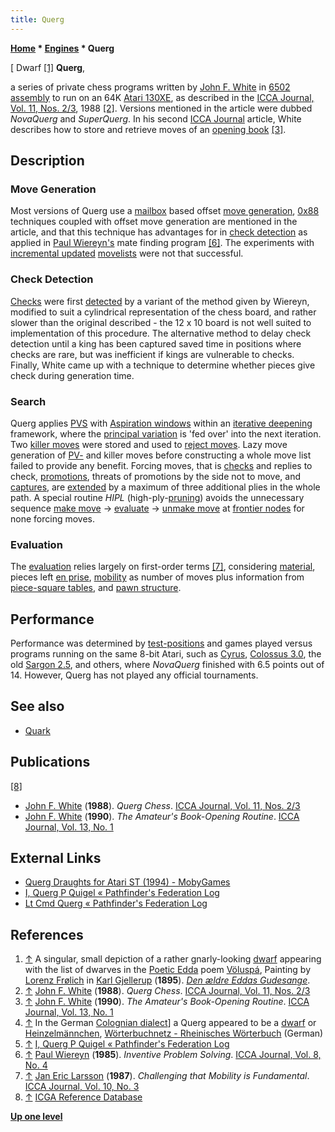 ```yaml
---
title: Querg
---
```

**[Home](Home "Home") \* [Engines](Engines "Engines") \* Querg**



[ Dwarf <a id="cite-note-1" href="#cite-ref-1">[1]</a>
**Querg**,  

a series of private chess programs written by [John F. White](John_F._White "John F. White") in [6502](6502 "6502") [assembly](Assembly "Assembly") to run on an 64K [Atari 130XE](Atari_8-bit "Atari 8-bit"), as described in the [ICCA Journal, Vol. 11, Nos. 2/3](ICGA_Journal#11_23 "ICGA Journal"), 1988 <a id="cite-note-2" href="#cite-ref-2">[2]</a>. Versions mentioned in the article were dubbed *NovaQuerg* and *SuperQuerg*. In his second [ICCA Journal](ICGA_Journal#13_1 "ICGA Journal") article, White describes how to store and retrieve moves of an [opening book](Opening_Book "Opening Book") <a id="cite-note-3" href="#cite-ref-3">[3]</a>.



## Description


### Move Generation


Most versions of Querg use a [mailbox](Mailbox "Mailbox") based offset [move generation](Move_Generation "Move Generation"), [0x88](0x88 "0x88") techniques coupled with offset move generation are mentioned in the article, and that this technique has advantages for in [check detection](Check#Detection "Check") as applied in [Paul Wiereyn's](Paul_Wiereyn "Paul Wiereyn") mate finding program <a id="cite-note-6" href="#cite-ref-6">[6]</a>. The experiments with [incremental updated](Incremental_Updates "Incremental Updates") [movelists](Move_List "Move List") were not that successful.



### Check Detection


[Checks](Check "Check") were first [detected](Check#Detection "Check") by a variant of the method given by Wiereyn, modified to suit a cylindrical representation of the chess board, and rather slower than the original described - the 12 x 10 board is not well suited to implementation of this procedure. The alternative method to delay check detection until a king has been captured saved time in positions where checks are rare, but was inefficient if kings are vulnerable to checks. Finally, White came up with a technique to determine whether pieces give check during generation time.



### Search


Querg applies [PVS](Principal_Variation_Search "Principal Variation Search") with [Aspiration windows](Aspiration_Windows "Aspiration Windows") within an [iterative deepening](Iterative_Deepening "Iterative Deepening") framework, where the [principal variation](Principal_Variation "Principal Variation") is 'fed over' into the next iteration. Two [killer moves](Killer_Move "Killer Move") were stored and used to [reject moves](Killer_Heuristic "Killer Heuristic"). Lazy move generation of [PV-](PV-Move "PV-Move") and killer moves before constructing a whole move list failed to provide any benefit. Forcing moves, that is [checks](Check "Check") and replies to check, [promotions](Promotions "Promotions"), threats of promotions by the side not to move, and [captures](Captures "Captures"), are [extended](Extensions "Extensions") by a maximum of three additional plies in the whole path. A special routine *HIPL* (high-ply-[pruning](Pruning "Pruning")) avoids the unnecessary sequence [make move](Make_Move "Make Move") -> [evaluate](Evaluation "Evaluation") -> [unmake move](Unmake_Move "Unmake Move") at [frontier nodes](Frontier_Nodes "Frontier Nodes") for none forcing moves.



### Evaluation


The [evaluation](Evaluation "Evaluation") relies largely on first-order terms <a id="cite-note-7" href="#cite-ref-7">[7]</a>, considering [material](Material "Material"), pieces left [en prise](En_prise "En prise"), [mobility](Mobility "Mobility") as number of moves plus information from [piece-square tables](Piece-Square_Tables "Piece-Square Tables"), and [pawn structure](Pawn_Structure "Pawn Structure").



## Performance


Performance was determined by [test-positions](Test-Positions "Test-Positions") and games played versus programs running on the same 8-bit Atari, such as [Cyrus](Cyrus "Cyrus"), [Colossus 3.0](Colossus_Chess "Colossus Chess"), the old [Sargon 2.5](Sargon "Sargon"), and others, where *NovaQuerg* finished with 6.5 points out of 14. However, Querg has not played any official tournaments.



## See also


* [Quark](Quark "Quark")


## Publications


<a id="cite-note-8" href="#cite-ref-8">[8]</a>



* [John F. White](John_F._White "John F. White") (**1988**). *Querg Chess*. [ICCA Journal, Vol. 11, Nos. 2/3](ICGA_Journal#11_23 "ICGA Journal")
* [John F. White](John_F._White "John F. White") (**1990**). *The Amateur's Book-Opening Routine*. [ICCA Journal, Vol. 13, No. 1](ICGA_Journal#13_1 "ICGA Journal")


## External Links


* [Querg Draughts for Atari ST (1994) - MobyGames](http://www.mobygames.com/game/querg-draughts)
* [I, Querg P Quigel « Pathfinder's Federation Log](http://pathfinderfl.wordpress.com/2011/02/26/i-querg-p-quigel/)
* [Lt Cmd Querg « Pathfinder's Federation Log](http://pathfinderfl.wordpress.com/stotoons/querg/)


## References


1. <a id="cite-ref-1" href="#cite-note-1">↑</a> A singular, small depiction of a rather gnarly-looking [dwarf](https://en.wikipedia.org/wiki/Dwarf_(mythology)) appearing with the list of dwarves in the [Poetic Edda](https://en.wikipedia.org/wiki/Poetic_Edda) poem [Völuspá](https://en.wikipedia.org/wiki/V%C3%B6lusp%C3%A1), Painting by [Lorenz Frølich](https://en.wikipedia.org/wiki/Lorenz_Fr%C3%B8lich) in [Karl Gjellerup](https://en.wikipedia.org/wiki/Karl_Adolph_Gjellerup) (**1895**). *[Den ældre Eddas Gudesange](https://archive.org/details/denldreeddasgud00saemgoog)*.
2. <a id="cite-ref-2" href="#cite-note-2">↑</a> [John F. White](John_F._White "John F. White") (**1988**). *Querg Chess*. [ICCA Journal, Vol. 11, Nos. 2/3](ICGA_Journal#11_23 "ICGA Journal")
3. <a id="cite-ref-3" href="#cite-note-3">↑</a> [John F. White](John_F._White "John F. White") (**1990**). *The Amateur's Book-Opening Routine*. [ICCA Journal, Vol. 13, No. 1](ICGA_Journal#13_1 "ICGA Journal")
4. <a id="cite-ref-4" href="#cite-note-4">↑</a> In the German [Colognian dialect](https://en.wikipedia.org/wiki/Colognian_dialect)] a Querg appeared to be a [dwarf](https://en.wikipedia.org/wiki/Dwarf_(mythology)) or [Heinzelmännchen](https://en.wikipedia.org/wiki/Heinzelm%C3%A4nnchen), [Wörterbuchnetz - Rheinisches Wörterbuch](http://woerterbuchnetz.de/RhWB/call_wbgui_py_from_form?sigle=RhWB&mode=Volltextsuche&hitlist=&patternlist=&lemid=RQ00937) (German)
5. <a id="cite-ref-5" href="#cite-note-5">↑</a> [I, Querg P Quigel « Pathfinder's Federation Log](http://pathfinderfl.wordpress.com/2011/02/26/i-querg-p-quigel/)
6. <a id="cite-ref-6" href="#cite-note-6">↑</a> [Paul Wiereyn](Paul_Wiereyn "Paul Wiereyn") (**1985**). *Inventive Problem Solving*. [ICCA Journal, Vol. 8, No. 4](ICGA_Journal#8_4 "ICGA Journal")
7. <a id="cite-ref-7" href="#cite-note-7">↑</a> [Jan Eric Larsson](Jan_Eric_Larsson "Jan Eric Larsson") (**1987**). *Challenging that Mobility is Fundamental*. [ICCA Journal, Vol. 10, No. 3](ICGA_Journal#10_3 "ICGA Journal")
8. <a id="cite-ref-8" href="#cite-note-8">↑</a> [ICGA Reference Database](ICGA_Journal#RefDB "ICGA Journal")

**[Up one level](Engines "Engines")**







 
